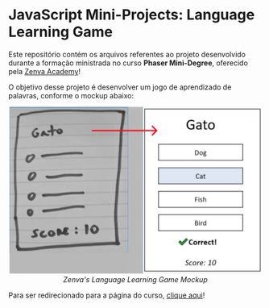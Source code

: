 # JavaScript Mini-Projects: Language Learning Game

<p>Este repositório contém os arquivos referentes ao projeto desenvolvido durante a formação ministrada no curso <strong>Phaser Mini-Degree</strong>, oferecido pela <a href="https://academy.zenva.com/">Zenva Academy</a>!</p>

O objetivo desse projeto é desenvolver um jogo de aprendizado de palavras, conforme o mockup abaixo:

<p align="center">
    <img src="imagens/mockup.jpg" alt="Language Game Mockup" width=500>
    <br/>
    <i>Zenva's Language Learning Game Mockup</i>
</p>

<p>Para ser redirecionado para a página do curso, <a href="https://academy.zenva.com/course/intro-html5-game-development-mini-degree/" target="_blank">clique aqui</a>!</p>

